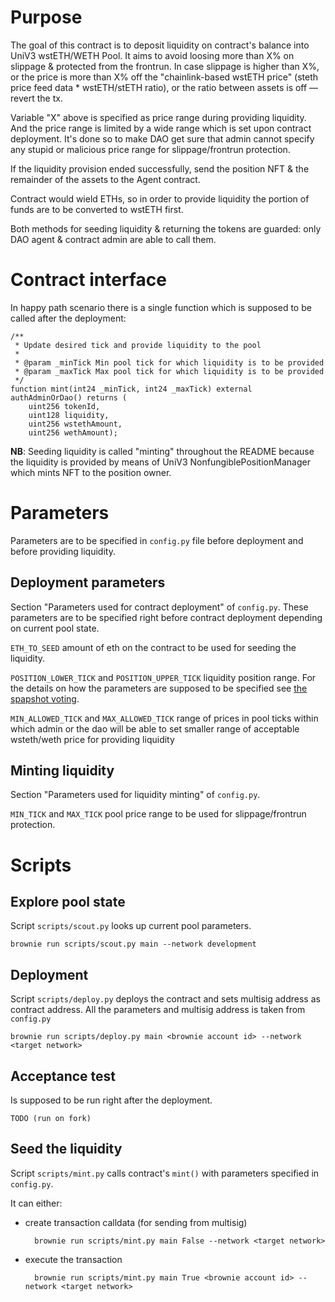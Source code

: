 # Purpose
The goal of this contract is to deposit liquidity on contract's balance into UniV3 wstETH/WETH Pool.
It aims to avoid loosing more than X% on slippage & protected from the frontrun.
In case slippage is higher than X%, or the price is more than X% off 
the "chainlink-based wstETH price" (steth price feed data * wstETH/stETH ratio), or the ratio between assets is off — revert the tx.

Variable "X" above is specified as price range during providing liquidity. And the price range is limited by a wide range which is set upon contract deployment. It's done so to make DAO get sure that admin cannot specify any stupid or malicious price range for slippage/frontrun protection.

If the liquidity provision ended successfully, send the position NFT & the remainder of the assets to the Agent contract.

Contract would wield ETHs, so in order to provide liquidity the portion of funds are to be converted to wstETH first.

Both methods for seeding liquidity & returning the tokens are guarded: only DAO agent & contract admin are able to call them.

# Contract interface
In happy path scenario there is a single function which is supposed to be called after the deployment:

    /**
     * Update desired tick and provide liquidity to the pool
     * 
     * @param _minTick Min pool tick for which liquidity is to be provided
     * @param _maxTick Max pool tick for which liquidity is to be provided
     */
    function mint(int24 _minTick, int24 _maxTick) external authAdminOrDao() returns (
        uint256 tokenId,
        uint128 liquidity,
        uint256 wstethAmount,
        uint256 wethAmount);

**NB**: Seeding liquidity is called "minting" throughout the README because the liquidity is provided by means of UniV3 NonfungiblePositionManager which mints NFT to the position owner.

# Parameters
Parameters are to be specified in `config.py` file before deployment and before providing liquidity.

## Deployment parameters
Section "Parameters used for contract deployment" of `config.py`. These parameters are to be specified right before contract deployment depending on current pool state.

`ETH_TO_SEED` amount of eth on the contract to be used for seeding the liquidity.

`POSITION_LOWER_TICK` and `POSITION_UPPER_TICK` liquidity position range. For the details on how the parameters are supposed to be specified see [the spapshot voting](https://snapshot.org/#/lido-snapshot.eth/proposal/0xefb45e54b77d782e0ae3cebd76e0b1bedcc70778289fd561bc0d063eb3598dae).

`MIN_ALLOWED_TICK` and `MAX_ALLOWED_TICK` range of prices in pool ticks within which admin or the dao will be able to set smaller range of acceptable wsteth/weth price for providing liquidity 

## Minting liquidity
Section "Parameters used for liquidity minting" of `config.py`.

`MIN_TICK` and `MAX_TICK` pool price range to be used for slippage/frontrun protection.

# Scripts

## Explore pool state
Script `scripts/scout.py` looks up current pool parameters.

    brownie run scripts/scout.py main --network development

## Deployment
Script `scripts/deploy.py` deploys the contract and sets multisig address as contract address. All the parameters and multisig address is taken from `config.py`

    brownie run scripts/deploy.py main <brownie account id> --network <target network>

## Acceptance test
Is supposed to be run right after the deployment.

    TODO (run on fork)

## Seed the liquidity
Script `scripts/mint.py` calls contract's `mint()` with parameters specified in `config.py`.

It can either:

- create transaction calldata (for sending from multisig)

        brownie run scripts/mint.py main False --network <target network>

- execute the transaction

        brownie run scripts/mint.py main True <brownie account id> --network <target network>

